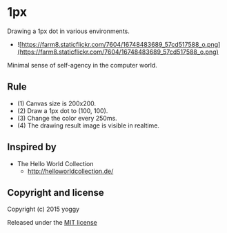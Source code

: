 1px
====
Drawing a 1px dot in various environments.

* ![https://farm8.staticflickr.com/7604/16748483689_57cd517588_o.png](https://farm8.staticflickr.com/7604/16748483689_57cd517588_o.png)

Minimal sense of self-agency in the computer world.

Rule
----
* (1) Canvas size is 200x200.
* (2) Draw a 1px dot to (100, 100).
* (3) Change the color every 250ms.
* (4) The drawing result image is visible in realtime.


Inspired by
--
* The Hello World Collection
  * http://helloworldcollection.de/

Copyright and license
----
Copyright (c) 2015 yoggy

Released under the [MIT license](LICENSE.txt)

